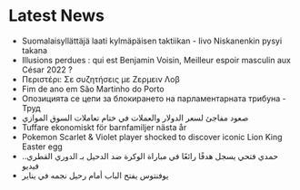 # Latest News
-  Suomalaisyllättäjä laati kylmäpäisen taktiikan - Iivo Niskanenkin pysyi takana
-  Illusions perdues : qui est Benjamin Voisin, Meilleur espoir masculin aux César 2022 ?
-  Περιστέρι: Σε συζητήσεις με Ζερμειν Λοβ
-  Fim de ano em São Martinho do Porto
-  Опозицията се цепи за блокирането на парламентарната трибуна - Труд
-  صعود مفاجئ لسعر الدولار والعملات في ختام تعاملات السوق الموازي
-  Tuffare ekonomiskt för barnfamiljer nästa år
-  Pokemon Scarlet & Violet player shocked to discover iconic Lion King Easter egg
-  حمدي فتحي يسجل هدفًا رائعًا في مباراة الوكرة ضد الدحيل بـ الدوري القطري.. فيديو
-  يوفنتوس يفتح الباب أمام رحيل نجمه في يناير
